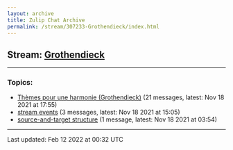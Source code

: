 ```yaml
---
layout: archive
title: Zulip Chat Archive
permalink: /stream/307233-Grothendieck/index.html
---
```


## Stream: [Grothendieck](https://mattecapu.github.io/ct-zulip-archive/stream/307233-Grothendieck/index.html)
---

### Topics:

* [Thèmes pour une harmonie (Grothendieck)](topic/Th.C3.A8mes.20pour.20une.20harmonie.20(Grothendieck).html) (21 messages, latest: Nov 18 2021 at 17:55)
* [stream events](topic/stream.20events.html) (3 messages, latest: Nov 18 2021 at 15:05)
* [source-and-target structure](topic/source-and-target.20structure.html) (1 message, latest: Nov 18 2021 at 03:54)

<hr><p>Last updated: Feb 12 2022 at 00:32 UTC</p>